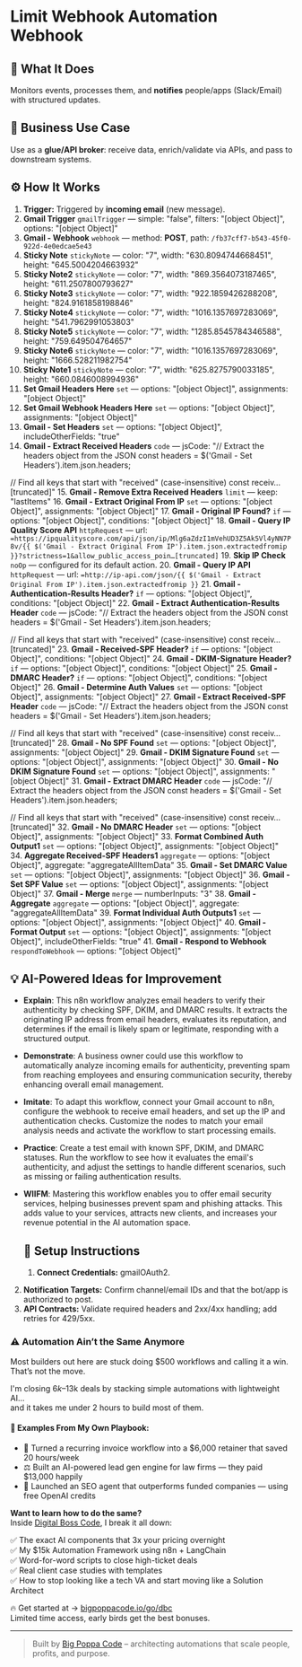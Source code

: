 # Limit Webhook Automation Webhook
  ## 🚀 What It Does
  Monitors events, processes them, and **notifies** people/apps (Slack/Email) with structured updates.
  
  ## 💼 Business Use Case
  Use as a **glue/API broker**: receive data, enrich/validate via APIs, and pass to downstream systems.
  
  ## ⚙️ How It Works
  1. **Trigger:** Triggered by **incoming email** (new message).
  2. **Gmail Trigger** `gmailTrigger` — simple: "false", filters: "[object Object]", options: "[object Object]"
3. **Gmail - Webhook** `webhook` — method: **POST**, path: `/fb37cff7-b543-45f0-922d-4e0edcae5e43`
4. **Sticky Note** `stickyNote` — color: "7", width: "630.8094744668451", height: "645.5004204663932"
5. **Sticky Note2** `stickyNote` — color: "7", width: "869.3564073187465", height: "611.2507800793627"
6. **Sticky Note3** `stickyNote` — color: "7", width: "922.1859426288208", height: "824.9161858198846"
7. **Sticky Note4** `stickyNote` — color: "7", width: "1016.1357697283069", height: "541.7962991053803"
8. **Sticky Note5** `stickyNote` — color: "7", width: "1285.8545784346588", height: "759.649504764657"
9. **Sticky Note6** `stickyNote` — color: "7", width: "1016.1357697283069", height: "1666.528211982754"
10. **Sticky Note1** `stickyNote` — color: "7", width: "625.8275790033185", height: "660.0846008994936"
11. **Set Gmail Headers Here** `set` — options: "[object Object]", assignments: "[object Object]"
12. **Set Gmail Webhook Headers Here** `set` — options: "[object Object]", assignments: "[object Object]"
13. **Gmail - Set Headers** `set` — options: "[object Object]", includeOtherFields: "true"
14. **Gmail - Extract Received Headers** `code` — jsCode: "// Extract the headers object from the JSON
const headers = $('Gmail - Set Headers').item.json.headers;

// Find all keys that start with "received" (case-insensitive)
const receiv…[truncated]"
15. **Gmail - Remove Extra Received Headers** `limit` — keep: "lastItems"
16. **Gmail - Extract Original From IP** `set` — options: "[object Object]", assignments: "[object Object]"
17. **Gmail - Original IP Found?** `if` — options: "[object Object]", conditions: "[object Object]"
18. **Gmail - Query IP Quality Score API** `httpRequest` — url: `=https://ipqualityscore.com/api/json/ip/Mlg6aZdzI1mVehUD3Z5Ak5Vl4yNN7P8v/{{ $('Gmail - Extract Original From IP').item.json.extractedfromip }}?strictness=1&allow_public_access_poin…[truncated]`
19. **Skip IP Check** `noOp` — configured for its default action.
20. **Gmail - Query IP API** `httpRequest` — url: `=http://ip-api.com/json/{{ $('Gmail - Extract Original From IP').item.json.extractedfromip }}`
21. **Gmail - Authentication-Results Header?** `if` — options: "[object Object]", conditions: "[object Object]"
22. **Gmail - Extract Authentication-Results Header** `code` — jsCode: "// Extract the headers object from the JSON
const headers = $('Gmail - Set Headers').item.json.headers;

// Find all keys that start with "received" (case-insensitive)
const receiv…[truncated]"
23. **Gmail - Received-SPF Header?** `if` — options: "[object Object]", conditions: "[object Object]"
24. **Gmail - DKIM-Signature Header?** `if` — options: "[object Object]", conditions: "[object Object]"
25. **Gmail - DMARC Header?** `if` — options: "[object Object]", conditions: "[object Object]"
26. **Gmail - Determine Auth Values** `set` — options: "[object Object]", assignments: "[object Object]"
27. **Gmail - Extract Received-SPF Header** `code` — jsCode: "// Extract the headers object from the JSON
const headers = $('Gmail - Set Headers').item.json.headers;

// Find all keys that start with "received" (case-insensitive)
const receiv…[truncated]"
28. **Gmail - No SPF Found** `set` — options: "[object Object]", assignments: "[object Object]"
29. **Gmail - DKIM Signature Found** `set` — options: "[object Object]", assignments: "[object Object]"
30. **Gmail - No DKIM Signature Found** `set` — options: "[object Object]", assignments: "[object Object]"
31. **Gmail - Extract DMARC Header** `code` — jsCode: "// Extract the headers object from the JSON
const headers = $('Gmail - Set Headers').item.json.headers;

// Find all keys that start with "received" (case-insensitive)
const receiv…[truncated]"
32. **Gmail - No DMARC Header** `set` — options: "[object Object]", assignments: "[object Object]"
33. **Format Combined Auth Output1** `set` — options: "[object Object]", assignments: "[object Object]"
34. **Aggregate Received-SPF Headers1** `aggregate` — options: "[object Object]", aggregate: "aggregateAllItemData"
35. **Gmail - Set DMARC Value** `set` — options: "[object Object]", assignments: "[object Object]"
36. **Gmail - Set SPF Value** `set` — options: "[object Object]", assignments: "[object Object]"
37. **Gmail - Merge** `merge` — numberInputs: "3"
38. **Gmail - Aggregate** `aggregate` — options: "[object Object]", aggregate: "aggregateAllItemData"
39. **Format Individual Auth Outputs1** `set` — options: "[object Object]", assignments: "[object Object]"
40. **Gmail - Format Output** `set` — options: "[object Object]", assignments: "[object Object]", includeOtherFields: "true"
41. **Gmail - Respond to Webhook** `respondToWebhook` — options: "[object Object]"
  
  ## 💡 AI-Powered Ideas for Improvement
  - **Explain**: This n8n workflow analyzes email headers to verify their authenticity by checking SPF, DKIM, and DMARC results. It extracts the originating IP address from email headers, evaluates its reputation, and determines if the email is likely spam or legitimate, responding with a structured output.

- **Demonstrate**: A business owner could use this workflow to automatically analyze incoming emails for authenticity, preventing spam from reaching employees and ensuring communication security, thereby enhancing overall email management.

- **Imitate**: To adapt this workflow, connect your Gmail account to n8n, configure the webhook to receive email headers, and set up the IP and authentication checks. Customize the nodes to match your email analysis needs and activate the workflow to start processing emails.

- **Practice**: Create a test email with known SPF, DKIM, and DMARC statuses. Run the workflow to see how it evaluates the email's authenticity, and adjust the settings to handle different scenarios, such as missing or failing authentication results.

- **WIIFM**: Mastering this workflow enables you to offer email security services, helping businesses prevent spam and phishing attacks. This adds value to your services, attracts new clients, and increases your revenue potential in the AI automation space.
  
  ## 🔧 Setup Instructions
  1. **Connect Credentials:** gmailOAuth2.
2. **Notification Targets:** Confirm channel/email IDs and that the bot/app is authorized to post.
3. **API Contracts:** Validate required headers and 2xx/4xx handling; add retries for 429/5xx.
  
### ⚠️ Automation Ain’t the Same Anymore

Most builders out here are stuck doing $500 workflows and calling it a win.  
That’s not the move.  

I'm closing $6k–$13k deals by stacking simple automations with lightweight AI...  
and it takes me under 2 hours to build most of them.

#### 🧠 Examples From My Own Playbook:
- 🔁 Turned a recurring invoice workflow into a $6,000 retainer that saved 20 hours/week  
- ⚖️ Built an AI-powered lead gen engine for law firms — they paid $13,000 happily  
- 🚀 Launched an SEO agent that outperforms funded companies — using free OpenAI credits  

**Want to learn how to do the same?**  
Inside [Digital Boss Code](https://bigpoppacode.io/go/dbc), I break it all down:

✅ The exact AI components that 3x your pricing overnight  
✅ My $15k Automation Framework using n8n + LangChain  
✅ Word-for-word scripts to close high-ticket deals  
✅ Real client case studies with templates  
✅ How to stop looking like a tech VA and start moving like a Solution Architect  

🔥 Get started at → [bigpoppacode.io/go/dbc](https://bigpoppacode.io/go/dbc)  
Limited time access, early birds get the best bonuses.

---
> Built by [Big Poppa Code](https://bigpoppacode.io) – architecting automations that scale people, profits, and purpose.
  
